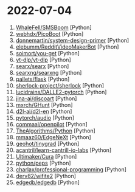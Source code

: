 # 2022-07-04

1. [WhaleFell/SMSBoom](https://github.com/WhaleFell/SMSBoom "短信轰炸/短信测压/ | 一个健壮免费的python短信轰炸程序，专门炸坏蛋蛋，百万接口，多线程全自动添加有效接口，支持异步协程百万并发，全免费的短信轰炸工具！！高一美术生开发全网首发！！") [Python]
2. [webhdx/PicoBoot](https://github.com/webhdx/PicoBoot "Raspberry Pi Pico (RP2040) based IPL replacement modchip for GameCube") [Python]
3. [donnemartin/system-design-primer](https://github.com/donnemartin/system-design-primer "Learn how to design large-scale systems. Prep for the system design interview. Includes Anki flashcards.") [Python]
4. [elebumm/RedditVideoMakerBot](https://github.com/elebumm/RedditVideoMakerBot "Create Reddit Videos with just✨ one command ✨") [Python]
5. [soimort/you-get](https://github.com/soimort/you-get "⏬ Dumb downloader that scrapes the web") [Python]
6. [yt-dlp/yt-dlp](https://github.com/yt-dlp/yt-dlp "A youtube-dl fork with additional features and fixes") [Python]
7. [searx/searx](https://github.com/searx/searx "Privacy-respecting metasearch engine") [Python]
8. [searxng/searxng](https://github.com/searxng/searxng "SearXNG is a free internet metasearch engine which aggregates results from various search services and databases. Users are neither tracked nor profiled.") [Python]
9. [pallets/flask](https://github.com/pallets/flask "The Python micro framework for building web applications.") [Python]
10. [sherlock-project/sherlock](https://github.com/sherlock-project/sherlock "🔎 Hunt down social media accounts by username across social networks") [Python]
11. [lucidrains/DALLE2-pytorch](https://github.com/lucidrains/DALLE2-pytorch "Implementation of DALL-E 2, OpenAI's updated text-to-image synthesis neural network, in Pytorch") [Python]
12. [jina-ai/discoart](https://github.com/jina-ai/discoart "Create Disco Diffusion artworks in one line") [Python]
13. [mxrch/GHunt](https://github.com/mxrch/GHunt "🕵️‍♂️ Offensive Google framework.") [Python]
14. [d2l-ai/d2l-en](https://github.com/d2l-ai/d2l-en "Interactive deep learning book with multi-framework code, math, and discussions. Adopted at 300 universities from 55 countries including Stanford, MIT, Harvard, and Cambridge.") [Python]
15. [pytorch/audio](https://github.com/pytorch/audio "Data manipulation and transformation for audio signal processing, powered by PyTorch") [Python]
16. [commaai/openpilot](https://github.com/commaai/openpilot "openpilot is an open source driver assistance system. openpilot performs the functions of Automated Lane Centering and Adaptive Cruise Control for over 150 supported car makes and models.") [Python]
17. [TheAlgorithms/Python](https://github.com/TheAlgorithms/Python "All Algorithms implemented in Python") [Python]
18. [mmaaz60/EdgeNeXt](https://github.com/mmaaz60/EdgeNeXt "Official repository of paper titled EdgeNeXt: Efficiently Amalgamated CNN-Transformer Architecture for Mobile Vision Applications.") [Python]
19. [geohot/tinygrad](https://github.com/geohot/tinygrad "You like pytorch? You like micrograd? You love tinygrad! ❤️") [Python]
20. [acantril/learn-cantrill-io-labs](https://github.com/acantril/learn-cantrill-io-labs "Standard and Advanced Demos for learn.cantrill.io courses") [Python]
21. [Ultimaker/Cura](https://github.com/Ultimaker/Cura "3D printer / slicing GUI built on top of the Uranium framework") [Python]
22. [python/peps](https://github.com/python/peps "Python Enhancement Proposals") [Python]
23. [charlax/professional-programming](https://github.com/charlax/professional-programming "A collection of full-stack resources for programmers.") [Python]
24. [derv82/wifite2](https://github.com/derv82/wifite2 "Rewrite of the popular wireless network auditor, wifite") [Python]
25. [edgedb/edgedb](https://github.com/edgedb/edgedb "A next-generation graph-relational database.") [Python]
